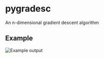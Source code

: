 pygradesc
=========

An n-dimensional gradient descent algorithm


Example
-------

![Example output](https://raw.github.com/joshdk/pygradesc/master/img/graph1.png "Example output")
